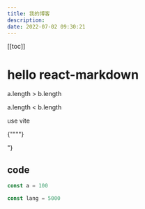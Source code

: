 ```yaml
---
title: 我的博客
description:
date: 2022-07-02 09:30:21
---
```


<!-- notes test -->

[[toc]]

<Mdtest></Mdtest>

# hello react-markdown

a.length > b.length

a.length < b.length

use vite

{""""}

"}

## code
```js
const a = 100

const lang = 5000

```
